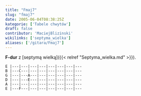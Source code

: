 ```yaml
---
title: "Fmaj7"
slug: "fmaj7"
date: 2005-06-04T08:38:25Z
kategorie: ['Tabele chwytów']
draft: false
contributor: 'MaciejBlizinski'
wikilinks: ['septyma_wielka']
aliases: ['/gitara/Fmaj7']
---
```

**F-dur** z [septymą wielką]({{< relref "Septyma_wielka.md" >}}).


```
E |---|---|---|---|---|---|---|---
B |---C---|---|---|---|---|---|---
G |---|---A---|---|---|---|---|---
D |---|---E---|---|---|---|---|---
A |---|---|---|---|---|---|---|---
E |---F---|---|---|---|---|---|---
```


